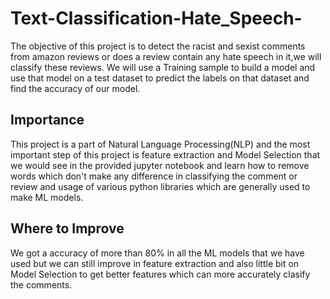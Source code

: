 # Text-Classification-Hate_Speech-
The objective of this project is to detect the racist and sexist comments from amazon reviews or does a review contain any hate speech in it,we will classify these reviews. We will use a Training sample to build a model and use that model on a test dataset to predict the labels on that dataset and find the accuracy of our model.
## Importance
This project is a part of Natural Language Processing(NLP) and the most important step of this project is feature extraction and Model Selection that we would see in the provided jupyter notebook
and learn how to remove words which don't make any difference in classifying the comment or review and usage of various python libraries which are generally used to make ML models.
## Where to Improve 
We got a accuracy of more than 80% in all the ML models that we have used but we can still improve in feature extraction and also little bit on Model Selection to get better features which can more accurately clasify the comments.
